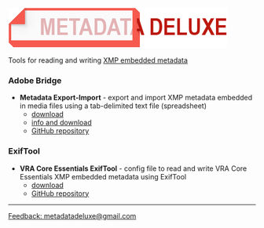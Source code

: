 ![metadatadeluxe logo](/images/MdDeluxe_Logo_no_tag.png)

Tools for reading and writing [XMP embedded metadata](https://en.wikipedia.org/wiki/Extensible_Metadata_Platform)

### Adobe Bridge
- **Metadata Export-Import** - export and import XMP metadata embedded in media files using a tab-delimited text file (spreadsheet)
    - [download](https://github.com/MetadataDeluxe/adobe_bridge_metadata_export-import/releases/download/v.1.0.0/export_import_2023-08-16.jsx)
    - [info and download](https://github.com/MetadataDeluxe/metadatadeluxe.github.io/blob/master/adobe_bridge_metadata_export-import.md)
    - [GitHub repository](https://github.com/MetadataDeluxe/adobe_bridge_metadata_export-import)

### ExifTool
- **VRA Core Essentials ExifTool** - config file to read and write VRA Core Essentials XMP embedded metadata using ExifTool
  - [download](https://github.com/MetadataDeluxe/VRA-Core-Essentials-ExifTool-config/releases/download/v.1.2/vrae.config)
  - [GitHub repository](https://github.com/MetadataDeluxe/VRA-Core-Essentials-ExifTool-config)

---
[Feedback: metadatadeluxe@gmail.com](mailto:metadatadeluxe@gmail.com)

